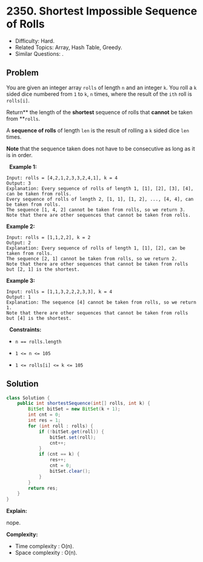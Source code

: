 # 2350. Shortest Impossible Sequence of Rolls

- Difficulty: Hard.
- Related Topics: Array, Hash Table, Greedy.
- Similar Questions: .

## Problem

You are given an integer array ```rolls``` of length ```n``` and an integer ```k```. You roll a ```k``` sided dice numbered from ```1``` to ```k```, ```n``` times, where the result of the ```ith``` roll is ```rolls[i]```.

Return** the length of the **shortest** sequence of rolls that **cannot** be taken from **```rolls```.

A **sequence of rolls** of length ```len``` is the result of rolling a ```k``` sided dice ```len``` times.

**Note** that the sequence taken does not have to be consecutive as long as it is in order.

 
**Example 1:**

```
Input: rolls = [4,2,1,2,3,3,2,4,1], k = 4
Output: 3
Explanation: Every sequence of rolls of length 1, [1], [2], [3], [4], can be taken from rolls.
Every sequence of rolls of length 2, [1, 1], [1, 2], ..., [4, 4], can be taken from rolls.
The sequence [1, 4, 2] cannot be taken from rolls, so we return 3.
Note that there are other sequences that cannot be taken from rolls.
```

**Example 2:**

```
Input: rolls = [1,1,2,2], k = 2
Output: 2
Explanation: Every sequence of rolls of length 1, [1], [2], can be taken from rolls.
The sequence [2, 1] cannot be taken from rolls, so we return 2.
Note that there are other sequences that cannot be taken from rolls but [2, 1] is the shortest.
```

**Example 3:**

```
Input: rolls = [1,1,3,2,2,2,3,3], k = 4
Output: 1
Explanation: The sequence [4] cannot be taken from rolls, so we return 1.
Note that there are other sequences that cannot be taken from rolls but [4] is the shortest.
```

 
**Constraints:**


	
- ```n == rolls.length```
	
- ```1 <= n <= 105```
	
- ```1 <= rolls[i] <= k <= 105```



## Solution

```java
class Solution {
    public int shortestSequence(int[] rolls, int k) {
        BitSet bitSet = new BitSet(k + 1);
        int cnt = 0;
        int res = 1;
        for (int roll : rolls) {
            if (!bitSet.get(roll)) {
                bitSet.set(roll);
                cnt++;
            }
            if (cnt == k) {
                res++;
                cnt = 0;
                bitSet.clear();
            }
        }
        return res;
    }
}
```

**Explain:**

nope.

**Complexity:**

* Time complexity : O(n).
* Space complexity : O(n).
